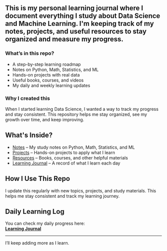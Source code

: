 ## This is my personal learning journal where I document everything I study about Data Science and Machine Learning. I'm keeping track of my notes, projects, and useful resources to stay organized and measure my progress.  

### What’s in this repo?  
- A step-by-step learning roadmap  
- Notes on Python, Math, Statistics, and ML  
- Hands-on projects with real data  
- Useful books, courses, and videos  
- My daily and weekly learning updates  

### Why I created this  
When I started learning Data Science, I wanted a way to track my progress and stay consistent. This repository helps me stay organized, see my growth over time, and keep improving.

## What's Inside?  

- [Notes](Notes/) – My study notes on Python, Math, Statistics, and ML  
- [Projects](Projects/) – Hands-on projects to apply what I learn  
- [Resources](Resources/) – Books, courses, and other helpful materials
- [Learning Journal](Learning_Journal/) – A record of what I learn each day 

## How I Use This Repo  

I update this regularly with new topics, projects, and study materials. This helps me stay consistent and track my learning journey.  

##  Daily Learning Log  

You can check my daily progress here:  
  **[Learning Journal](Learning_Journal/)**

---

I’ll keep adding more as I learn.  

